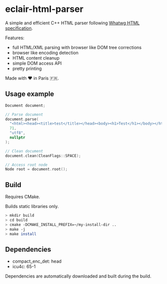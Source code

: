 # eclair-html-parser

A simple and efficient C++ HTML parser following [Whatwg HTML specification](https://html.spec.whatwg.org/multipage/).

Features:

* full HTML/XML parsing with browser like DOM tree corrections
* browser like encoding detection
* HTML content cleanup
* simple DOM access API
* pretty printing

Made with ❤️ in Paris 🇫🇷.

## Usage example

```cpp
Document document;

// Parse document
document.parse(
  "<html><head><title>test</title></head><body><h1>Test</h1></body></html>",
  71,
  "utf8",
  nullptr
);

// Clean document
document.clean(CleanFlags::SPACE);

// Access root node
Node root = document.root();
```

## Build

Requires CMake.

Builds static libraries only.

```bash
> mkdir build
> cd build
> cmake -DCMAKE_INSTALL_PREFIX=~/my-install-dir ..
> make -j
> make install
```

## Dependencies

* compact_enc_det: head
* icu4c: 65-1

Dependencies are automatically downloaded and built during the build.
